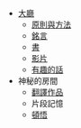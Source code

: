 * [大廳](/)
  * [原則與方法](/principles/index.md)
  * [銘言](/quotes/index.md)
  * [書](/books/index.md)
  * [影片](/videos/index.md)
  * [有趣的話](/quotes/funny.md)
* 神秘的房間
  * [翻譯作品](/secret_room/translations.md)
  * 片段記憶
  * [頓悟](/secret_room/thoughts.md)